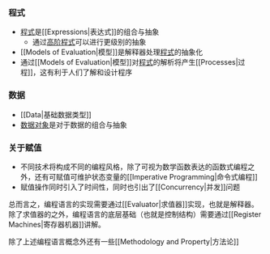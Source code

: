 ### 程式
- [程式](obsidian://open?vault=SICP&file=procedures%2FProcedures)是[[Expressions|表达式]]的组合与抽象
	- 通过[高阶程式](obsidian://open?vault=SICP&file=procedures%2FHigh-Order%20Procedures)可以进行更级别的抽象
- [[Models of Evaluation|模型]]是解释器处理[程式](obsidian://open?vault=SICP&file=procedures%2FProcedures)的抽象化
- 通过[[Models of Evaluation|模型]]对[程式](obsidian://open?vault=SICP&file=procedures%2FProcedures)的解析将产生[[Processes|过程]]，这有利于人们了解和设计程序

### 数据
- [[Data|基础数据类型]]
- [数据对象](obsidian://open?vault=SICP&file=data%2FData%20Object)是对于数据的组合与抽象

### 关于赋值

- 不同技术将构成不同的编程风格，除了可视为数学函数表达的函数式编程之外，还有可赋值可维护状态变量的[[Imperative Programming|命令式编程]]
- 赋值操作同时引入了时间性，同时也引出了[[Concurrency|并发]]问题


总而言之，编程语言的实现需要通过[[Evaluator|求值器]]实现，也就是解释器。除了求值器的之外，编程语言的底层基础（也就是控制结构）需要通过[[Register Machines|寄存器机器]]讲解。

除了上述编程语言概念外还有一些[[Methodology and Property|方法论]]

